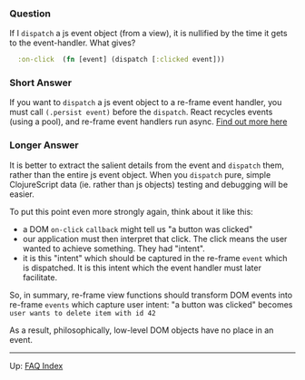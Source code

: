 ### Question

If I `dispatch` a js event object (from a view), it is nullified 
by the time it gets to the event-handler. What gives? 

```cljs
  :on-click  (fn [event] (dispatch [:clicked event]))
```

### Short Answer

If you want to `dispatch` a js event object to a re-frame 
event handler, you must call `(.persist event)` before the `dispatch`. 
React recycles events (using a pool), and re-frame event handlers 
run async.  [Find out more here](https://facebook.github.io/react/docs/events.html)
  
  
### Longer Answer

It is better to extract the salient details from the event 
and `dispatch` them, rather than the entire js event object. When you 
`dispatch` pure, simple ClojureScript data (ie. rather than js objects) testing 
and debugging will be easier. 

To put this point even more strongly again, think about it like this:
 - a DOM `on-click` `callback` might tell us "a button was clicked"
 - our application must then interpret that click. The click means 
   the user wanted to achieve something. They had "intent".
 - it is this "intent" which should be captured in the re-frame `event` 
   which is dispatched.  It is this intent which the event handler must 
   later facilitate.
   

So, in summary, re-frame view functions should transform DOM events 
into re-frame `events` which capture user intent: "a button was clicked"
becomes `user wants to delete item with id 42`

As a result, philosophically, low-level DOM objects have no place in an event.
 

***

Up:  [FAQ Index](README.md)&nbsp;&nbsp;&nbsp;&nbsp;&nbsp;&nbsp;
